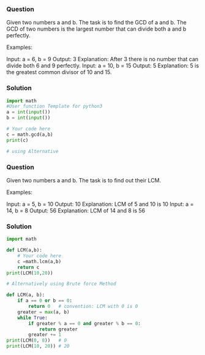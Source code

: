 
### Question 
Given two numbers a and b. The task is to find the GCD of  a and b.
The GCD of two numbers is the largest number that can divide both a and b perfectly.

Examples:

Input: a = 6, b = 9
Output: 3
Explanation: After 3 there is no number that can divide both 6 and 9 perfectly.
Input: a = 10, b = 15
Output: 5
Explanation: 5 is the greatest common divisor of 10 and 15.

### Solution 
```python
import math
#User function Template for python3
a = int(input())
b = int(input())

# Your code here
c = math.gcd(a,b)
print(c)

# using Alternative 

```

### Question 
Given two numbers a and b. The task is to find out their LCM.

Examples:

Input: a = 5, b = 10
Output: 10
Explanation: LCM of 5 and 10 is 10
Input: a = 14, b = 8
Output: 56
Explanation: LCM of 14 and 8 is 56

### Solution
```python
import math

def LCM(a,b):
    # Your code here
    c =math.lcm(a,b)
    return c
print(LCM(10,20))

# Alternatively using Brute force Method

def LCM(a, b):
    if a == 0 or b == 0:
        return 0   # convention: LCM with 0 is 0
    greater = max(a, b)
    while True:
        if greater % a == 0 and greater % b == 0:
            return greater
        greater += 1
print(LCM(0, 8))   # 0
print(LCM(10, 20)) # 20
```